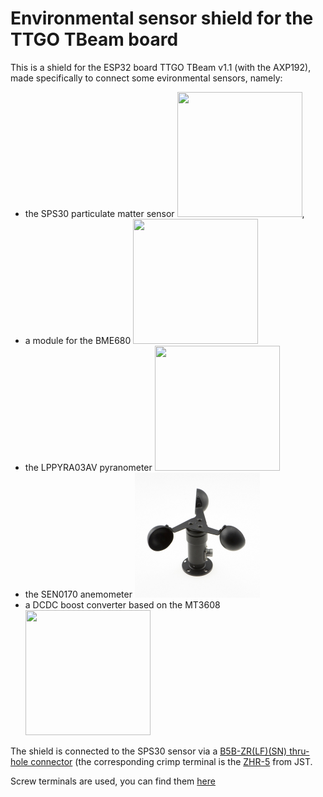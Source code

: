 # Environmental sensor shield for the TTGO TBeam board

This is a shield for the ESP32 board TTGO TBeam v1.1 (with the AXP192), made specifically to connect some evironmental sensors, namely:

- the SPS30 particulate matter sensor <img src="https://cdn.sos.sk/imagecache/product-detail/15/2c/f8cca476/sps30-2.jpg" width="200" height="200">,
- a module for the BME680 <img src="https://imgaz.staticbg.com/thumb/large/oaupload/banggood/images/35/12/1fcaecdb-999a-4006-813b-76e5a3f78d3c.JPG.webp" width="200" height="200">
- the LPPYRA03AV pyranometer <img src="https://deltaohm.lingacms.nl/upload/do_90fj3lks/images/products/lppyra03av-klasse-2-pyranometer-vlgs-iso-9060-compleet-met-waterpas-en-kalibratie-rapport-op-aanvraag-5-of-10-meter-kabel-met-connectors-uitgang-01vdc-05vdc-010vdc_2_rwJdjr.jpg" width="200" height="200"> 
- the SEN0170 anemometer <img src="https://raw.githubusercontent.com/DFRobot/DFRobotMediaWikiImage/master/Image/SEN0170_windspeedmeter_800x800.jpg" width="200" height="200"> 
- a DCDC boost converter based on the MT3608 <img src="https://www.componentsinfo.com/wp-content/uploads/2020/04/mt3608-module-pinout-specs.jpg" width="200" height="200">

The shield is connected to the SPS30 sensor via a [B5B-ZR(LF)(SN) thru-hole connector](https://www.digikey.it/product-detail/it/jst-sales-america-inc/B5B-ZR-LF-SN/455-1660-ND/926567) (the corresponding crimp terminal is the [ZHR-5](https://www.digikey.it/product-detail/it/jst-sales-america-inc/ZHR-5/455-1201-ND/608642) from JST.

Screw terminals are used, you can find them [here](https://www.amazon.it/gp/product/B07RR7D267/ref=ppx_yo_dt_b_asin_title_o03_s00?ie=UTF8&psc=1)
